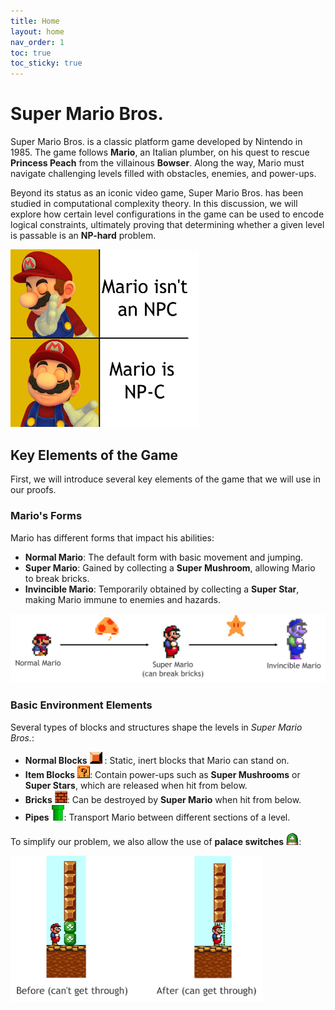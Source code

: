 ```yaml
---
title: Home
layout: home
nav_order: 1
toc: true
toc_sticky: true
---
```


# Super Mario Bros.

Super Mario Bros. is a classic platform game developed by Nintendo in 1985. 
The game follows **Mario**, an Italian plumber, on his quest to rescue 
**Princess Peach** from the villainous **Bowser**. Along the way, 
Mario must navigate challenging levels filled with obstacles, enemies, 
and power-ups.

Beyond its status as an iconic video game, Super Mario Bros. has been studied in 
computational complexity theory. In this discussion, we will explore how certain 
level configurations in the game can be used to encode logical constraints, 
ultimately proving that determining whether a given level is passable is an 
**NP-hard** problem.

<img src="assets/images/mario/mario-meme.png" alt="Mario Forms" style="max-width: 60%; height: auto;">

## Key Elements of the Game

First, we will introduce several key elements of the game that we will use
in our proofs. 

### Mario's Forms

Mario has different forms that impact his abilities:

- **Normal Mario**: The default form with basic movement and jumping.
- **Super Mario**: Gained by collecting a **Super Mushroom**, allowing Mario to break bricks.
- **Invincible Mario**: Temporarily obtained by collecting a **Super Star**, making Mario immune to enemies and hazards.

<img src="assets/images/mario/mario-forms.png" alt="Mario Forms" style="max-width: 100%; height: auto;">

### Basic Environment Elements

Several types of blocks and structures shape the levels in *Super Mario Bros.*:

- **Normal Blocks** <img src="assets/images/mario/normal-block.png" alt="Normal Block" width="20"> : Static, inert blocks that Mario can stand on.
- **Item Blocks** <img src="assets/images/mario/item-block.png" alt="Item Block" width="20">: Contain power-ups such as **Super Mushrooms** or **Super Stars**, which are released when hit from below.
- **Bricks** <img src="assets/images/mario/brick.jpg" alt="Brick" width="20">: Can be destroyed by **Super Mario** when hit from below.
- **Pipes** <img src="assets/images/mario/pipe.png" alt="Pipe" width="20">: Transport Mario between different sections of a level.

To simplify our problem, we also allow the use of **palace switches** <img src="assets/images/mario/palace-switch.png" alt="Normal Block" width="20">: 

<img src="assets/images/mario/palace-switch-mechanics.png" alt="Palace switch mechanics" style="max-width: 80%; height: auto;">
